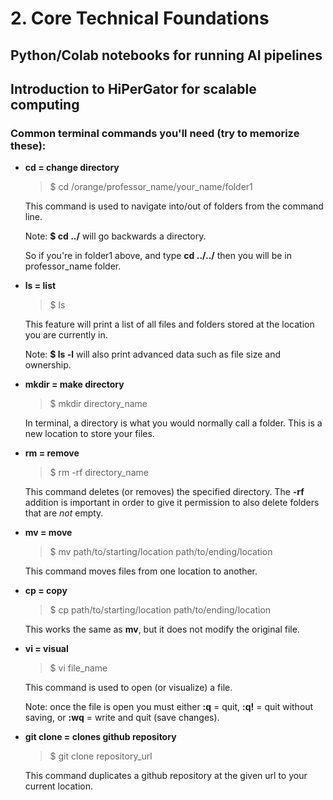 # 2. Core Technical Foundations
## Python/Colab notebooks for running AI pipelines
## Introduction to HiPerGator for scalable computing

### Common terminal commands you'll need (try to memorize these):
- **cd = change directory**
  >$ cd /orange/professor_name/your_name/folder1

  This command is used to navigate into/out of folders from the command line.

  Note: **$ cd ../** will go backwards a directory.

  So if you're in folder1 above, and type **cd ../../** then you will be in professor_name folder.


- **ls = list**
  >$ ls

  This feature will print a list of all files and folders stored at the location you are currently in.

  Note: **$ ls -l** will also print advanced data such as file size and ownership.

- **mkdir = make directory**
  >$ mkdir directory_name

  In terminal, a directory is what you would normally call a folder. This is a new location to store your files.

- **rm = remove**
  >$ rm -rf directory_name

  This command deletes (or removes) the specified directory. The **-rf** addition is important in order to give it permission to also delete folders that are _not_ empty.

- **mv = move**
  >$ mv path/to/starting/location path/to/ending/location

  This command moves files from one location to another.

- **cp = copy**
  >$ cp path/to/starting/location path/to/ending/location

  This works the same as **mv**, but it does not modify the original file.

- **vi = visual**
  >$ vi file_name

  This command is used to open (or visualize) a file. 

  Note: once the file is open you must either **:q** = quit, **:q!** = quit without saving, or **:wq** = write and quit (save changes).
- **git clone = clones github repository**
  >$ git clone repository_url

  This command duplicates a github repository at the given url to your current location.

